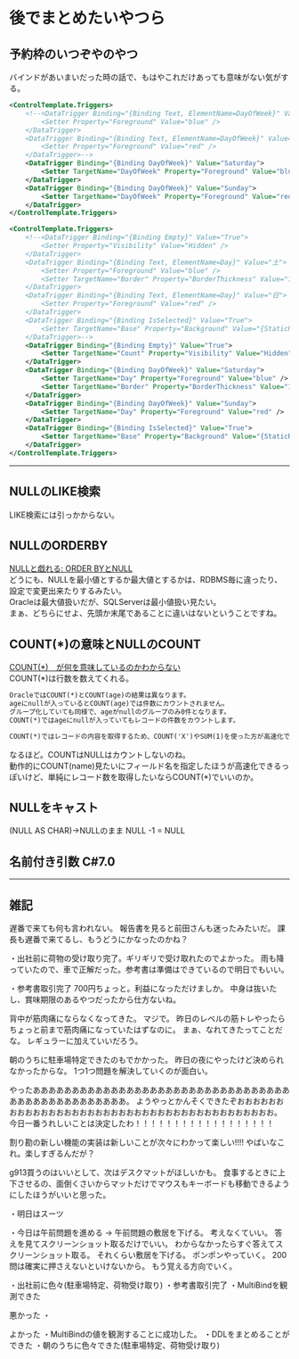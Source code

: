 # 後でまとめたいやつら

## 予約枠のいつぞやのやつ

バインドがあいまいだった時の話で、もはやこれだけあっても意味がない気がする。  

``` XML
<ControlTemplate.Triggers>
    <!--<DataTrigger Binding="{Binding Text, ElementName=DayOfWeek}" Value="土">
        <Setter Property="Foreground" Value="blue" />
    </DataTrigger>
    <DataTrigger Binding="{Binding Text, ElementName=DayOfWeek}" Value="日">
        <Setter Property="Foreground" Value="red" />
    </DataTrigger>-->
    <DataTrigger Binding="{Binding DayOfWeek}" Value="Saturday">
        <Setter TargetName="DayOfWeek" Property="Foreground" Value="blue" />
    </DataTrigger>
    <DataTrigger Binding="{Binding DayOfWeek}" Value="Sunday">
        <Setter TargetName="DayOfWeek" Property="Foreground" Value="red" />
    </DataTrigger>
</ControlTemplate.Triggers>

<ControlTemplate.Triggers>
    <!--<DataTrigger Binding="{Binding Empty}" Value="True">
        <Setter Property="Visibility" Value="Hidden" />
    </DataTrigger>
    <DataTrigger Binding="{Binding Text, ElementName=Day}" Value="土">
        <Setter Property="Foreground" Value="blue" />
        <Setter TargetName="Border" Property="BorderThickness" Value="1,0,1,1" />
    </DataTrigger>
    <DataTrigger Binding="{Binding Text, ElementName=Day}" Value="日">
        <Setter Property="Foreground" Value="red" />
    </DataTrigger>
    <DataTrigger Binding="{Binding IsSelected}" Value="True">
        <Setter TargetName="Base" Property="Background" Value="{StaticResource MahApps.Brushes.Accent4}" />
    </DataTrigger>-->
    <DataTrigger Binding="{Binding Empty}" Value="True">
        <Setter TargetName="Count" Property="Visibility" Value="Hidden" />
    </DataTrigger>
    <DataTrigger Binding="{Binding DayOfWeek}" Value="Saturday">
        <Setter TargetName="Day" Property="Foreground" Value="blue" />
        <Setter TargetName="Border" Property="BorderThickness" Value="1,0,1,1" />
    </DataTrigger>
    <DataTrigger Binding="{Binding DayOfWeek}" Value="Sunday">
        <Setter TargetName="Day" Property="Foreground" Value="red" />
    </DataTrigger>
    <DataTrigger Binding="{Binding IsSelected}" Value="True">
        <Setter TargetName="Base" Property="Background" Value="{StaticResource MahApps.Brushes.Accent4}" />
    </DataTrigger>
</ControlTemplate.Triggers>
```

---

## NULLのLIKE検索

LIKE検索には引っかからない。

## NULLのORDERBY

[NULLと戯れる: ORDER BYとNULL](https://qiita.com/SVC34/items/c23341c79325a0a95979)  
どうにも、NULLを最小値とするか最大値とするかは、RDBMS毎に違ったり、設定で変更出来たりするみたい。  
Oracleは最大値扱いだが、SQLServerは最小値扱い見たい。  
まぁ、どちらにせよ、先頭か末尾であることに違いはないということですね。  

## COUNT(*)の意味とNULLのCOUNT

[COUNT(*)　が何を意味しているのかわからない](https://ja.stackoverflow.com/questions/42915/count-%E3%81%8C%E4%BD%95%E3%82%92%E6%84%8F%E5%91%B3%E3%81%97%E3%81%A6%E3%81%84%E3%82%8B%E3%81%AE%E3%81%8B%E3%82%8F%E3%81%8B%E3%82%89%E3%81%AA%E3%81%84)  
COUNT(*)は行数を数えてくれる。  

``` txt
OracleではCOUNT(*)とCOUNT(age)の結果は異なります。
ageにnullが入っているとCOUNT(age)では件数にカウントされません。
グループ化していても同様で、ageがnullのグループのみ0件となります。
COUNT(*)ではageにnullが入っていてもレコードの件数をカウントします。

COUNT(*)ではレコードの内容を取得するため、COUNT('X')やSUM(1)を使った方が高速化できると教わったことがあります。(10年ほど前に聞いたノウハウなので現在も適用されるのかは不明ですが…)
```

なるほど。COUNTはNULLはカウントしないのね。  
動作的にCOUNT(name)見たいにフィールド名を指定したほうが高速化できるっぽいけど、単純にレコード数を取得したいならCOUNT(*)でいいのか。  

## NULLをキャスト

(NULL AS CHAR)→NULLのまま
NULL -1 = NULL

## 名前付き引数 C#7.0

---

## 雑記

遅番で来ても何も言われない。
報告書を見ると前田さんも迷ったみたいだ。
課長も遅番で来てるし、もうどうにかなったのかね？


・出社前に荷物の受け取り完了。ギリギリで受け取れたのでよかった。
雨も降っていたので、車で正解だった。参考書は準備はできているので明日でもいい。

・参考書取引完了
700円ちょっと。利益になっただけましか。
中身は抜いたし、賞味期限のあるやつだったから仕方ないね。

背中が筋肉痛にならなくなってきた。
マジで。
昨日のレベルの筋トレやったらちょっと前まで筋肉痛になっていたはずなのに。
まぁ、なれてきたってことだな。
レギュラーに加えていいだろう。


朝のうちに駐車場特定できたのもでかかった。
昨日の夜にやったけど決められなかったからな。
1つ1つ問題を解決していくのが面白い。


やったああああああああああああああああああああああああああああああああああああああああああああああああ。
ようやっとかんそくできたぞおおおおおおおおおおおおおおおおおおおおおおおおおおおおおおおおおおおおおおおお。
今日一番うれしいことは決定したわ！！！！！！！！！！！！！！！！！！

割り勘の新しい機能の実装は新しいことが次々にわかって楽しい!!!!
やばいなこれ。楽しすぎるんだが？


g913買うのはいいとして、次はデスクマットがほしいかも。
食事するときに上下させるの、面倒くさいからマットだけでマウスもキーボードも移動できるようにしたほうがいいと思った。


・明日はスーツ


・今日は午前問題を進める
→
午前問題の敷居を下げる。
考えなくていい。
答えを見てスクリーンショット取るだけでいい。
わからなかったらすぐ答えてスクリーンショット取る。
それくらい敷居を下げる。
ポンポンやっていく。
200問は確実に押さえないといけないから。
もう覚える方向でいく。


・出社前に色々(駐車場特定、荷物受け取り)
・参考書取引完了
・MultiBindを観測できた


悪かった
・

よかった
・MultiBindの値を観測することに成功した。
・DDLをまとめることができた
・朝のうちに色々できた(駐車場特定、荷物受け取り)

